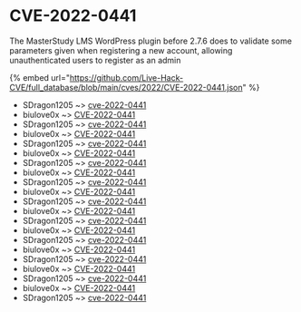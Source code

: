 # CVE-2022-0441

The MasterStudy LMS WordPress plugin before 2.7.6 does to validate some parameters given when registering a new account, allowing unauthenticated users to register as an admin

{% embed url="https://github.com/Live-Hack-CVE/full_database/blob/main/cves/2022/CVE-2022-0441.json" %}


* SDragon1205 ~> [cve-2022-0441](https://www.alice-snow.ru/2022/database/cve-2022-0441/cve-2022-0441-sdragon1205)
* biulove0x ~> [CVE-2022-0441](https://www.alice-snow.ru/2022/database/cve-2022-0441/cve-2022-0441-biulove0x)
* SDragon1205 ~> [cve-2022-0441](https://www.alice-snow.ru/2022/database/cve-2022-0441/cve-2022-0441-sdragon1205)
* biulove0x ~> [CVE-2022-0441](https://www.alice-snow.ru/2022/database/cve-2022-0441/cve-2022-0441-biulove0x)
* SDragon1205 ~> [cve-2022-0441](https://www.alice-snow.ru/2022/database/cve-2022-0441/cve-2022-0441-sdragon1205)
* biulove0x ~> [CVE-2022-0441](https://www.alice-snow.ru/2022/database/cve-2022-0441/cve-2022-0441-biulove0x)
* SDragon1205 ~> [cve-2022-0441](https://www.alice-snow.ru/2022/database/cve-2022-0441/cve-2022-0441-sdragon1205)
* biulove0x ~> [CVE-2022-0441](https://www.alice-snow.ru/2022/database/cve-2022-0441/cve-2022-0441-biulove0x)
* SDragon1205 ~> [cve-2022-0441](https://www.alice-snow.ru/2022/database/cve-2022-0441/cve-2022-0441-sdragon1205)
* biulove0x ~> [CVE-2022-0441](https://www.alice-snow.ru/2022/database/cve-2022-0441/cve-2022-0441-biulove0x)
* SDragon1205 ~> [cve-2022-0441](https://www.alice-snow.ru/2022/database/cve-2022-0441/cve-2022-0441-sdragon1205)
* biulove0x ~> [CVE-2022-0441](https://www.alice-snow.ru/2022/database/cve-2022-0441/cve-2022-0441-biulove0x)
* SDragon1205 ~> [cve-2022-0441](https://www.alice-snow.ru/2022/database/cve-2022-0441/cve-2022-0441-sdragon1205)
* biulove0x ~> [CVE-2022-0441](https://www.alice-snow.ru/2022/database/cve-2022-0441/cve-2022-0441-biulove0x)
* SDragon1205 ~> [cve-2022-0441](https://www.alice-snow.ru/2022/database/cve-2022-0441/cve-2022-0441-sdragon1205)
* biulove0x ~> [CVE-2022-0441](https://www.alice-snow.ru/2022/database/cve-2022-0441/cve-2022-0441-biulove0x)
* SDragon1205 ~> [cve-2022-0441](https://www.alice-snow.ru/2022/database/cve-2022-0441/cve-2022-0441-sdragon1205)
* biulove0x ~> [CVE-2022-0441](https://www.alice-snow.ru/2022/database/cve-2022-0441/cve-2022-0441-biulove0x)
* SDragon1205 ~> [cve-2022-0441](https://www.alice-snow.ru/2022/database/cve-2022-0441/cve-2022-0441-sdragon1205)
* biulove0x ~> [CVE-2022-0441](https://www.alice-snow.ru/2022/database/cve-2022-0441/cve-2022-0441-biulove0x)
* SDragon1205 ~> [cve-2022-0441](https://www.alice-snow.ru/2022/database/cve-2022-0441/cve-2022-0441-sdragon1205)